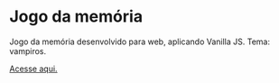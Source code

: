 # Jogo da memória
Jogo da memória desenvolvido para web, aplicando Vanilla JS.
Tema: vampiros.

<a href='https://vicperry.github.io/matching-game/'>Acesse aqui.</a>
